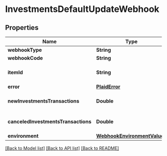 # InvestmentsDefaultUpdateWebhook

## Properties
Name | Type | Description | Notes
------------ | ------------- | ------------- | -------------
**webhookType** | **String** | &#x60;INVESTMENTS_TRANSACTIONS&#x60; | 
**webhookCode** | **String** | &#x60;DEFAULT_UPDATE&#x60; | 
**itemId** | **String** | The &#x60;item_id&#x60; of the Item associated with this webhook, warning, or error | 
**error** | [**PlaidError**](PlaidError.md) |  | [optional] 
**newInvestmentsTransactions** | **Double** | The number of new transactions reported since the last time this webhook was fired. | 
**canceledInvestmentsTransactions** | **Double** | The number of canceled transactions reported since the last time this webhook was fired. | 
**environment** | [**WebhookEnvironmentValues**](WebhookEnvironmentValues.md) |  | 

[[Back to Model list]](../README.md#documentation-for-models) [[Back to API list]](../README.md#documentation-for-api-endpoints) [[Back to README]](../README.md)



